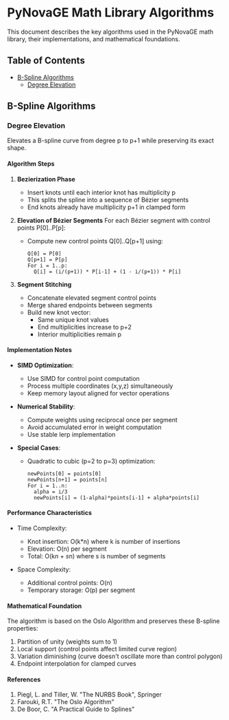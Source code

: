# PyNovaGE Math Library Algorithms

This document describes the key algorithms used in the PyNovaGE math library, their implementations,
and mathematical foundations.

## Table of Contents
- [B-Spline Algorithms](#b-spline-algorithms)
  - [Degree Elevation](#degree-elevation)

## B-Spline Algorithms

### Degree Elevation

Elevates a B-spline curve from degree p to p+1 while preserving its exact shape.

#### Algorithm Steps

1. **Bezierization Phase**
   - Insert knots until each interior knot has multiplicity p
   - This splits the spline into a sequence of Bézier segments
   - End knots already have multiplicity p+1 in clamped form

2. **Elevation of Bézier Segments**
   For each Bézier segment with control points P[0]..P[p]:
   - Compute new control points Q[0]..Q[p+1] using:
     ```
     Q[0] = P[0]
     Q[p+1] = P[p]
     For i = 1..p:
       Q[i] = (i/(p+1)) * P[i-1] + (1 - i/(p+1)) * P[i]
     ```

3. **Segment Stitching**
   - Concatenate elevated segment control points
   - Merge shared endpoints between segments
   - Build new knot vector:
     - Same unique knot values
     - End multiplicities increase to p+2
     - Interior multiplicities remain p

#### Implementation Notes

- **SIMD Optimization**:
  - Use SIMD for control point computation
  - Process multiple coordinates (x,y,z) simultaneously
  - Keep memory layout aligned for vector operations

- **Numerical Stability**:
  - Compute weights using reciprocal once per segment
  - Avoid accumulated error in weight computation
  - Use stable lerp implementation

- **Special Cases**:
  - Quadratic to cubic (p=2 to p=3) optimization:
    ```
    newPoints[0] = points[0]
    newPoints[n+1] = points[n]
    For i = 1..n:
      alpha = i/3
      newPoints[i] = (1-alpha)*points[i-1] + alpha*points[i]
    ```

#### Performance Characteristics

- Time Complexity:
  - Knot insertion: O(k*n) where k is number of insertions
  - Elevation: O(n) per segment
  - Total: O(k*n + s*n) where s is number of segments

- Space Complexity:
  - Additional control points: O(n)
  - Temporary storage: O(p) per segment

#### Mathematical Foundation

The algorithm is based on the Oslo Algorithm and preserves these B-spline properties:
1. Partition of unity (weights sum to 1)
2. Local support (control points affect limited curve region)
3. Variation diminishing (curve doesn't oscillate more than control polygon)
4. Endpoint interpolation for clamped curves

#### References

1. Piegl, L. and Tiller, W. "The NURBS Book", Springer
2. Farouki, R.T. "The Oslo Algorithm"
3. De Boor, C. "A Practical Guide to Splines"
